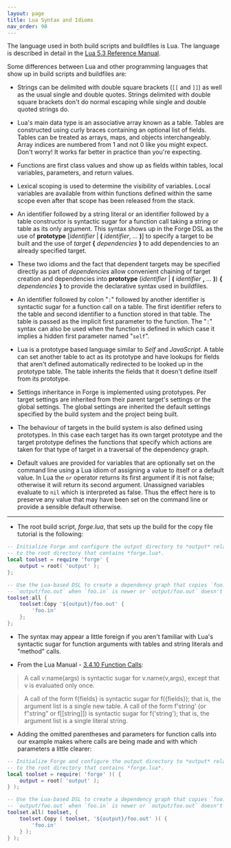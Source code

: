 ```yaml
---
layout: page
title: Lua Syntax and Idioms
nav_order: 98
---
```


The language used in both build scripts and buildfiles is Lua.  The language is described in detail in the [Lua 5.3 Reference Manual](https://www.lua.org/manual/5.3/).

Some differences between Lua and other programming languages that show up in
build scripts and buildfiles are:

- Strings can be delimited with double square brackets (`[[` and `]]`) as 
well as the usual single and double quotes.  Strings delimited with double
square brackets don't do normal escaping while single and double quoted 
strings do.

- Lua's main data type is an associative array known as a table.  Tables are constructed using curly braces containing an optional list of fields.  Tables can be treated as arrays, maps, and objects interchangeably.  Array indices are numbered from 1 and not 0 like you might expect.  Don't worry!  It works far better in practice than you're expecting.

- Functions are first class values and show up as fields within tables, 
local variables, parameters, and return values.

- Lexical scoping is used to determine the visibility of variables.  Local
variables are available from within functions defined within the same scope
even after that scope has been released from the stack.

- An identifier followed by a string literal or an identifier followed by a
table constructor is syntactic sugar for a function call taking a string or 
table as its only argument.  This syntax shows up in the Forge DSL as the use of **prototype** [*identifier* | **(** *identifier*, *...* **)**] to specify a target to be built and the use of *target* **{** *dependencies* **}** to add dependencies to an already specified target.

- These two idioms and the fact that dependent targets may be specified directly as part of *dependencies* allow convenient chaining of target creation and dependencies into **prototype** (*identifier* \| **(** *identifier* **,** *...* **)**) **{** *dependencies* **}** to provide the declarative syntax used in buildfiles.

- An identifier followed by colon "`:`" followed by another identifier is 
syntactic sugar for a function call on a table.  The first identifier refers 
to the table and second identifier to a function stored in that table.  The 
table is passed as the implicit first parameter to the function.  The "`:`" 
syntax can also be used when the function is defined in which case it implies
a hidden first parameter named "`self`". 

- Lua is a prototype based language similar to *Self* and *JavaScript*.  A table can set another table to act as its prototype and have lookups for fields that aren't defined automatically redirected to be looked up in the prototype table.  The table inherits the fields that it doesn't define itself from its prototype.

- Settings inheritance in Forge is implemented using prototypes.  Per target settings are inherited from their parent target's settings or the global settings.  The global settings are inherited the default settings specified by the build system and the project being built.

- The behaviour of targets in the build system is also defined using prototypes.  In this case each target has its own target prototype and the target prototype defines the functions that specify which actions are taken for that type of target in a traversal of the dependency graph.

- Default values are provided for variables that are optionally set on the command line using a Lua idiom of assigning a value to itself or a default value.  In Lua the `or` operator returns its first argument if it is not false; otherwise it will return its second argument.  Unassigned variables evaluate to `nil` which is interpreted as false.  Thus the effect here is to preserve any value that may have been set on the command line or provide a sensible default otherwise.

---

- The root build script, *forge.lua*, that sets up the build for the copy file tutorial is the following:

~~~lua
-- Initialize Forge and configure the output directory to *output* relative
-- to the root directory that contains *forge.lua*.
local toolset = require 'forge' {
    output = root( 'output' );
};

-- Use the Lua-based DSL to create a dependency graph that copies `foo.in` to
-- `output/foo.out` when `foo.in` is newer or `output/foo.out` doesn't exist.
toolset:all {
    toolset:Copy '${output}/foo.out' {
        'foo.in'
    };    
};
~~~

- The syntax may appear a little foreign if you aren't familiar with Lua's syntactic sugar for function arguments with tables and string literals and "method" calls.

- From the Lua Manual - [3.4.10 Function Calls](https://www.lua.org/manual/5.3/manual.html#3.4.10):

> A call v:name(args) is syntactic sugar for v.name(v,args), except that v is evaluated only once.

> A call of the form f{fields} is syntactic sugar for f({fields}); that is, the argument list is a single new table. A call of the form f'string' (or f"string" or f[[string]]) is syntactic sugar for f('string'); that is, the argument list is a single literal string.

- Adding the omitted parentheses and parameters for function calls into our example makes where calls are being made and with which parameters a little clearer:

~~~lua
-- Initialize Forge and configure the output directory to *output* relative
-- to the root directory that contains *forge.lua*.
local toolset = require( 'forge' )( {
    output = root( 'output' );
} );

-- Use the Lua-based DSL to create a dependency graph that copies `foo.in` to
-- `output/foo.out` when `foo.in` is newer or `output/foo.out` doesn't exist.
toolset.all( toolset, {
    toolset.Copy ( toolset, '${output}/foo.out' )( {
        'foo.in'
    } );
} );
~~~
